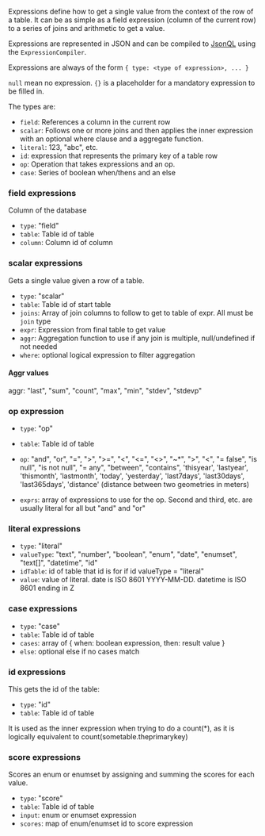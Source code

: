 Expressions define how to get a single value from the context of the row of a table. It can be as simple as a field expression (column of the current row) to a series of joins and arithmetic to get a value.

Expressions are represented in JSON and can be compiled to [JsonQL](https://github.com/mWater/jsonql) using the `ExpressionCompiler`.

Expressions are always of the form `{ type: <type of expression>, ... }`

`null` mean no expression. `{}` is a placeholder for a mandatory expression to be filled in.

The types are:

- `field`: References a column in the current row
- `scalar`: Follows one or more joins and then applies the inner expression with an optional where clause and a aggregate function.
- `literal`: 123, "abc", etc.
- `id`: expression that represents the primary key of a table row
- `op`: Operation that takes expressions and an op.
- `case`: Series of boolean when/thens and an else

### field expressions 

Column of the database

- `type`: "field"
- `table`: Table id of table
- `column`: Column id of column

### scalar expressions

Gets a single value given a row of a table.

- `type`: "scalar"
- `table`: Table id of start table
- `joins`: Array of join columns to follow to get to table of expr. All must be `join` type
- `expr`: Expression from final table to get value
- `aggr`: Aggregation function to use if any join is multiple, null/undefined if not needed
- `where`: optional logical expression to filter aggregation

#### Aggr values

aggr: "last", "sum", "count", "max", "min", "stdev", "stdevp"

### op expression

- `type`: "op"
- `table`: Table id of table
- `op`: "and", "or", "=", ">", ">=", "<", "<=", "<>", "~*", ">", "<", "= false", "is null", "is not null", "= any", "between", "contains", 'thisyear', 'lastyear', 'thismonth', 'lastmonth', 'today', 'yesterday', 'last7days', 'last30days', 'last365days', 'distance' (distance between two geometries in meters)

- `exprs`: array of expressions to use for the op. Second and third, etc. are usually literal for all but "and" and "or"

### literal expressions

- `type`: "literal"
- `valueType`: "text", "number", "boolean", "enum", "date", "enumset", "text[]", "datetime", "id"
- `idTable`: id of table that id is for if id valueType = "literal"
- `value`: value of literal. date is ISO 8601 YYYY-MM-DD. datetime is ISO 8601 ending in Z

### case expressions

- `type`: "case"
- `table`: Table id of table
- `cases`: array of { when: boolean expression, then: result value }
- `else`: optional else if no cases match

### id expressions

This gets the id of the table:

- `type`: "id"
- `table`: Table id of table

It is used as the inner expression when trying to do a count(*), as it is logically equivalent to count(sometable.theprimarykey)

### score expressions

Scores an enum or enumset by assigning and summing the scores for each value.

- `type`: "score"
- `table`: Table id of table
- `input`: enum or enumset expression
- `scores`: map of enum/enumset id to score expression